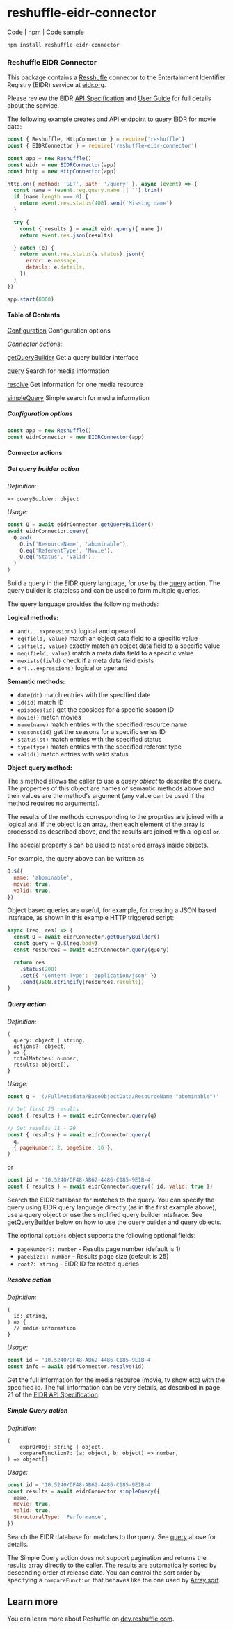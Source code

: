 # reshuffle-eidr-connector

[Code](https://github.com/reshufflehq/reshuffle-eidr-connector) |
[npm](https://www.npmjs.com/package/reshuffle-eidr-connector) |
[Code sample](https://github.com/reshufflehq/reshuffle-eidr-connector/examples)

`npm install reshuffle-eidr-connector`

### Reshuffle EIDR Connector

This package contains a [Resshufle](https://github.com/reshufflehq/reshuffle)
connector to the Entertainment Identifier Registry (EIDR) service
at [eidr.org](https://eidr.org/).

Please review the EIDR
[API Specification](http://eidr.org/documents/EIDR_2.1_REST_API.pdf) and
[User Guide](http://eidr.org/documents/EIDR_2.1_Registry_User_Guide.pdf) for
full details about the service.

The following example creates and API endpoint to query EIDR for movie data:

```js
const { Reshuffle, HttpConnector } = require('reshuffle')
const { EIDRConnector } = require('reshuffle-eidr-connector')

const app = new Reshuffle()
const eidr = new EIDRConnector(app)
const http = new HttpConnector(app)

http.on({ method: 'GET', path: '/query' }, async (event) => {
  const name = (event.req.query.name || '').trim()
  if (name.length === 0) {
    return event.res.status(400).send('Missing name')
  }

  try {
    const { results } = await eidr.query({ name })
    return event.res.json(results)

  } catch (e) {
    return event.res.status(e.status).json({
      error: e.message,
      details: e.details,
    })
  }
})

app.start(8000)
```

#### Table of Contents

[Configuration](#configuration) Configuration options

_Connector actions_:

[getQueryBuilder](#getQueryBuilder) Get a query builder interface

[query](#query) Search for media information

[resolve](#resolve) Get information for one media resource

[simpleQuery](#simpleQuery) Simple search for media information

##### <a name="configuration"></a>Configuration options

```js
const app = new Reshuffle()
const eidrConnector = new EIDRConnector(app)
```

#### Connector actions

##### <a name="getQueryBuilder"></a>Get query builder action

_Definition:_

```
=> queryBuilder: object
```

_Usage:_

```js
const Q = await eidrConnector.getQueryBuilder()
await eidrConnector.query(
  Q.and(
    Q.is('ResourceName', 'abominable'),
    Q.eq('ReferentType', 'Movie'),
    Q.eq('Status', 'valid'),
  )
)
```

Build a query in the EIDR query language, for use by the [query](#query)
action. The query builder is stateless and can be used to form multiple
queries.

The query language provides the following methods:

**Logical methods:**

* `and(...expressions)` logical and operand
* `eq(field, value)` match an object data field to a specific value
* `is(field, value)` exactly match an object data field to a specific value
* `meq(field, value)` match a meta data field to a specific value
* `mexists(field)` check if a meta data field exists
* `or(...expressions)` logical or operand

**Semantic methods:**

* `date(dt)` match entries with the specified date
* `id(id)` match ID
* `episodes(id)` get the eposides for a specific season ID
* `movie()` match movies
* `name(name)` match entries with the specified resource name
* `seasons(id)` get the seasons for a specific series ID
* `status(st)` match entries with the specified status
* `type(type)` match entries with the specified referent type
* `valid()` match entries with valid status

**Object query method:**

The `$` method allows the caller to use a *query object* to describe the
query. The properties of this object are names of semantic methods above
and their values are the method's argument (any value can be used if the
method requires no arguments).

The results of the methods corresponding to the proprties are joined with a
logical `and`. If the object is an array, then each element of the array is
processed as described above, and the results are joined with a logical
`or`.

The special property `$` can be used to nest `or`ed arrays inside objects.

For example, the query above can be written as

```js
Q.$({
  name: 'abominable',
  movie: true,
  valid: true,
})
```

Object based queries are useful, for example, for creating a JSON based
intefrace, as shown in this example HTTP triggered script:

```js
async (req, res) => {
  const Q = await eidrConnector.getQueryBuilder()
  const query = Q.$(req.body)
  const resources = await eidrConnector.query(query)

  return res
    .status(200)
    .set({ 'Content-Type': 'application/json' })
    .send(JSON.stringify(resources.results))
}
```

##### <a name="query"></a>Query action

_Definition:_

```
(
  query: object | string,
  options?: object,
) => {
  totalMatches: number,
  results: object[],
}
```

_Usage:_

```js
const q = '(/FullMetadata/BaseObjectData/ResourceName "abominable")'

// Get first 25 results
const { results } = await eidrConnector.query(q)

// Get results 11 - 20
const { results } = await eidrConnector.query(
  q,
  { pageNumber: 2, pageSize: 10 },
)
```

or

```js
const id = '10.5240/DF48-AB62-4486-C185-9E1B-4'
const { results } = await eidrConnector.query({ id, valid: true })
```

Search the EIDR database for matches to the query. You can specify the query
using EIDR query language directly (as in the first example above),
use a query object or use the simplified query builder intefrace. See
[getQueryBuilder](#getQueryBuilder) below on how to use the query builder and
query objects.

The optional `options` object supports the following optional fields:

* `pageNumber?: number` - Results page number (default is 1)
* `pageSize?: number` - Results page size (default is 25)
* `root?: string` - EIDR ID for rooted queries

##### <a name="resolve"></a>Resolve action

_Definition:_

```
(
  id: string,
) => {
  // media information
}
```

_Usage:_

```js
const id = '10.5240/DF48-AB62-4486-C185-9E1B-4'
const info = await eidrConnector.resolve(id)
```

Get the full information for the media resource (movie, tv show etc) with
the specified id. The full information can be very details, as described
in page 21 of the
[EIDR API Specification](http://eidr.org/documents/EIDR_2.1_REST_API.pdf).

##### <a name="simpleQuery"></a>Simple Query action

_Definition:_

```
(
    exprOrObj: string | object,
    compareFunction?: (a: object, b: object) => number,
) => object[]
```

_Usage:_

```js
const id = '10.5240/DF48-AB62-4486-C185-9E1B-4'
const results = await eidrConnector.simpleQuery({
  name,
  movie: true,
  valid: true,
  StructuralType: 'Performance',
})
```

Search the EIDR database for matches to the query. See [query](#query) above
for details.

The Simple Query action does not support pagination and returns the results
array directly to the caller. The results are automatically sorted by
descending order of release date. You can control the sort order by specifying
a `compareFunction` that behaves like the one used by
[Array.sort](https://developer.mozilla.org/en-US/docs/Web/JavaScript/Reference/Global_Objects/Array/sort).

## Learn more

You can learn more about Reshuffle on
[dev.reshuffle.com](https://dev.reshuffle.com).
